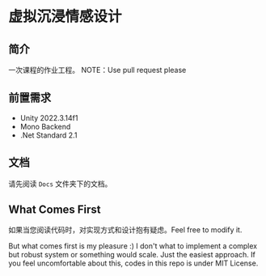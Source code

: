 # 虚拟沉浸情感设计
## 简介
一次课程的作业工程。
NOTE：Use pull request please

## 前置需求
- Unity 2022.3.14f1
- Mono Backend
- .Net Standard 2.1

## 文档
请先阅读 `Docs` 文件夹下的文档。

## What Comes First
如果当您阅读代码时，对实现方式和设计抱有疑虑。Feel free to modify it.

But what comes first is my pleasure :)
I don't what to implement a complex but robust system or something would scale.
Just the easiest approach.
If you feel uncomfortable about this, codes in this repo is under MIT License.
